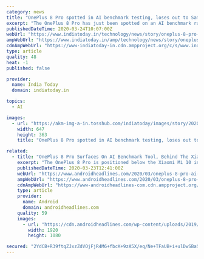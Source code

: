 ```yaml
---
category: news
title: "OnePlus 8 Pro spotted in AI benchmark testing, loses out to Samsung S20 and Xiaomi Mi 10"
excerpt: "The OnePlus 8 Pro has just been spotted on an AI benchmark ranking amidst a couple of recently launched phones. This upcoming flagship has already lost out to Samsung and Xiaomi flagships of 2020."
publishedDateTime: 2020-03-24T10:07:00Z
webUrl: "https://www.indiatoday.in/technology/news/story/oneplus-8-pro-spotted-in-ai-benchmark-testing-loses-out-to-samsung-s20-and-xiaomi-mi-10-1659122-2020-03-24"
ampWebUrl: "https://www.indiatoday.in/amp/technology/news/story/oneplus-8-pro-spotted-in-ai-benchmark-testing-loses-out-to-samsung-s20-and-xiaomi-mi-10-1659122-2020-03-24"
cdnAmpWebUrl: "https://www-indiatoday-in.cdn.ampproject.org/c/s/www.indiatoday.in/amp/technology/news/story/oneplus-8-pro-spotted-in-ai-benchmark-testing-loses-out-to-samsung-s20-and-xiaomi-mi-10-1659122-2020-03-24"
type: article
quality: 48
heat: -1
published: false

provider:
  name: India Today
  domain: indiatoday.in

topics:
  - AI

images:
  - url: "https://akm-img-a-in.tosshub.com/indiatoday/images/story/202003/oneplus_8_pro_91-770x433_0-647x363.jpeg?81AgcF3G6qUWVen64LpGBO5RnPfZmfz8"
    width: 647
    height: 363
    title: "OnePlus 8 Pro spotted in AI benchmark testing, loses out to Samsung S20 and Xiaomi Mi 10"

related:
  - title: "OnePlus 8 Pro Surfaces On AI Benchmark Tool, Behind The Xiaomi Mi 10"
    excerpt: "The OnePlus 8 Pro is positioned below the Xiaomi Mi 10 in this AI benchmark It trails the Xiaomi Mi 10 which is fueled by that same chip, and the Exynos 990-powered Samsung Galaxy S20. That is quite interesting. There's also a huge difference between the OPPO Find X2 and OnePlus 8 Pro. Both of those phones are fueled by the same processor ..."
    publishedDateTime: 2020-03-23T12:41:00Z
    webUrl: "https://www.androidheadlines.com/2020/03/oneplus-8-pro-ai-benchmark.html"
    ampWebUrl: "https://www.androidheadlines.com/2020/03/oneplus-8-pro-ai-benchmark.html/amp"
    cdnAmpWebUrl: "https://www-androidheadlines-com.cdn.ampproject.org/c/s/www.androidheadlines.com/2020/03/oneplus-8-pro-ai-benchmark.html/amp"
    type: article
    provider:
      name: Android
      domain: androidheadlines.com
    quality: 59
    images:
      - url: "https://cdn.androidheadlines.com/wp-content/uploads/2019/10/OnePlus-8-Pro-renders-leak-OnLeaks-7.jpg"
        width: 1920
        height: 1080

secured: "2YdCB+R39ftqZJxzZdVOjFjR4M6+fbcK+9zA5X/eq/Ne+TFaUB+i+ulDwSBaSge404xaCCldVNXyyjZYBbWknFeITawh6BlVpHRoPdsWMaHjvJcVhmAq8IJf4RdgGdAV4YxYy6idypTuHh7+OezakO/b4uV693HbR5hAgKXcIwDvbe6hc0V0VlRz9TryHA0mqJWCsq5/YcIbTC+OgXq+l8OheBvvxy9dsdRK55bJRNbSmnfTvQ0b3bxQ3ZoV8n8xIOYl8/Ddix3Oh/FCWaZ4GCJxUZz0qQrvZxMJgax7YeI3wgMLM2gTAGP6ov0dI/OE;9+GffiwFGbE6oyWdIfzgKA=="
---
```


